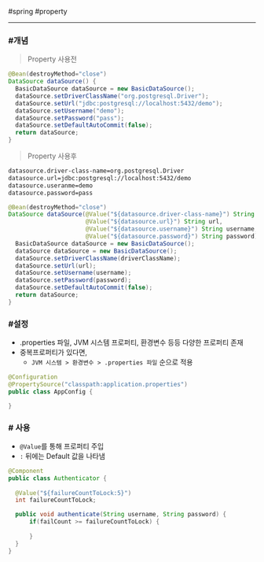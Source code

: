 \#spring #property

---

### #개념

> Property 사용전

```java
@Bean(destroyMethod="close")
DataSource dataSource() {
  BasicDataSource dataSource = new BasicDataSource();
  dataSource.setDriverClassName("org.postgresql.Driver");
  dataSource.setUrl("jdbc:postgresql://localhost:5432/demo");
  dataSource.setUsername("demo");
  dataSource.setPassword("pass");
  dataSource.setDefaultAutoCommit(false);
  return dataSource;
}
```

> Property 사용후 

```bash
datasource.driver-class-name=org.postgresql.Driver
datasource.url=jdbc:postgresql://localhost:5432/demo
datasource.useranme=demo
datasource.password=pass
```

```java
@Bean(destroyMethod="close")
DataSource dataSource(@Value("${datasource.driver-class-name}") String driverClassName,
                      @Value("${datasource.url}") String url,
                      @Value("${datasource.username}") String username,
                      @Value("${datasource.password}") String password) {
  BasicDataSource dataSource = new BasicDataSource();
  dataSource dataSource = new BasicDataSource();
  dataSource.setDriverClassName(driverClassName);
  dataSource.setUrl(url);
  dataSource.setUsername(username);
  dataSource.setPassword(password);
  dataSource.setDefaultAutoCommit(false);
  return dataSource;
}
```



### #설정

- .properties 파일, JVM 시스템 프로퍼티, 환경변수 등등 다양한 프로퍼티 존재
- 중복프로퍼티가 있다면, 
  - `JVM 시스템 > 환경변수 > .properties 파일` 순으로 적용

```java
@Configuration
@PropertySource("classpath:application.properties")
public class AppConfig {

}
```



### # 사용

- `@Value`를 통해 프로퍼티 주입
- `:` 뒤에는 Default 값을 나타냄

```java
@Component
public class Authenticator {
    
  @Value("${failureCountToLock:5}")
  int failureCountToLock;

  public void authenticate(String username, String password) {
      if(failCount >= failureCountToLock) {
          
      }
  }
}
```

